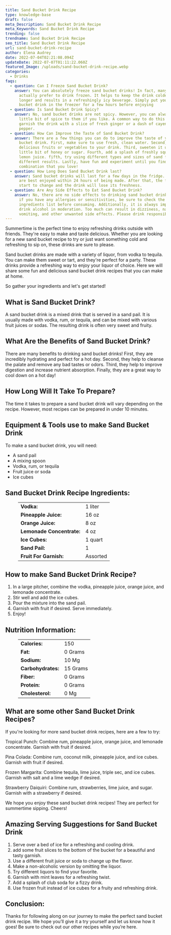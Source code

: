 ```yaml
---
title: Sand Bucket Drink Recipe
type: knowledge-base
draft: false
meta_Description: Sand Bucket Drink Recipe
meta_Keywords: Sand Bucket Drink Recipe
trending: false
trendname: Sand Bucket Drink Recipe
seo_title: Sand Bucket Drink Recipe
url: sand-bucket-drink-recipe
author: Elena Audrey
date: 2022-07-04T02:21:08.094Z
updateDate: 2022-07-07T01:11:22.060Z
featured_Image: /uploads/sand-bucket-drink-recipe.webp
categories:
  - Drinks
faqs:
  - question: Can I Freeze Sand Bucket Drink?
    answer: You can absolutely freeze sand bucket drinks! In fact, many people
      actually prefer to drink frozen. It helps to keep the drink colder for
      longer and results in a refreshingly icy beverage. Simply put your sand
      bucket drink in the freezer for a few hours before enjoying
  - question: Is Sand Bucket Drink Spicy?
    answer: No, sand bucket drinks are not spicy. However, you can always add a
      little bit of spice to them if you like. A common way to do this is to
      garnish the drink with a slice of fresh ginger or a dash of cayenne
      pepper.
  - question: How Can Improve the Taste of Sand Bucket Drink?
    answer: There are a few things you can do to improve the taste of your sand
      bucket drink. First, make sure to use fresh, clean water. Second, add some
      delicious fruits or vegetables to your drink. Third, sweeten it up with a
      little bit of honey or sugar. Fourth, add a splash of freshly squeezed
      lemon juice. fifth, try using different types and sizes of sand for
      different results. Lastly, have fun and experiment until you find a
      combination that you love!
  - question: How Long Does Sand Bucket Drink last?
    answer: Sand bucket drinks will last for a few days in the fridge. However, they
      are best enjoyed within 24 hours of being made. After that, the flavors
      start to change and the drink will lose its freshness.
  - question: Are Any Side Effects to Eat Sand Bucket Drink?
    answer: No, there are no side effects to drinking sand bucket drinks. However,
      if you have any allergies or sensitivities, be sure to check the
      ingredients list before consuming. Additionally, it is always important to
      drink alcohol in moderation. Too much can result in dizziness, nausea,
      vomiting, and other unwanted side effects. Please drink responsibly!
---
```

Summertime is the perfect time to enjoy refreshing drinks outside with friends. They're easy to make and taste delicious. Whether you are looking for a new sand bucket recipe to try or just want something cold and refreshing to sip on, these drinks are sure to please.

Sand bucket drinks are made with a variety of liquor, from vodka to tequila. You can make them sweet or tart, and they're perfect for a party. These drinks provide a refreshing way to enjoy your liquor of choice. Here we will share some fun and delicious sand bucket drink recipes that you can make at home.

So gather your ingredients and let's get started! 

## What is Sand Bucket Drink?

A sand bucket drink is a mixed drink that is served in a sand pail. It is usually made with vodka, rum, or tequila, and can be mixed with various fruit juices or sodas. The resulting drink is often very sweet and fruity.

## **What Are the Benefits of Sand Bucket Drink?**

There are many benefits to drinking sand bucket drinks! First, they are incredibly hydrating and perfect for a hot day. Second, they help to cleanse the palate and remove any bad tastes or odors. Third, they help to improve digestion and increase nutrient absorption. Finally, they are a great way to cool down on a hot day!

## **How Long Will It Take To Prepare?**

The time it takes to prepare a sand bucket drink will vary depending on the recipe. However, most recipes can be prepared in under 10 minutes.

## **Equipment & Tools use to make Sand Bucket Drink**

To make a sand bucket drink, you will need:

* A sand pail
* A mixing spoon
* Vodka, rum, or tequila
* Fruit juice or soda
* Ice cubes

## **Sand Bucket Drink Recipe Ingredients:**

<figure class="wp-block-table is-style-stripes">
  <table>
    <tbody>
      <tr>
        <td>
          <strong>Vodka:</strong>
        </td>
        <td>1 liter</td>
      </tr>
      <tr>
        <td>
          <strong>Pineapple Juice:</strong>
        </td>
        <td>16 oz</td>
      </tr>
      <tr>
        <td>
          <strong>Orange Juice:</strong>
        </td>
        <td>8 oz</td>
      </tr>
      <tr>
        <td>
          <strong>Lemonade Concentrate:</strong>
        </td>
        <td>4 oz</td>
     </tr>
      <tr>
        <td>
          <strong>Ice Cubes:</strong>
        </td>
        <td>1 quart</td>
      </tr>
<tr>
        <td>
          <strong>Sand Pail:</strong>
        </td>
        <td>1</td>
      </tr>
<tr>
        <td>
          <strong>Fruit For Garnish:</strong>
        </td>
        <td>Assorted</td>
      </tr>
    </tbody>

  </table>
</figure>

## **How to make Sand Bucket Drink Recipe?**

1. In a large pitcher, combine the vodka, pineapple juice, orange juice, and lemonade concentrate. 
2. Stir well and add the ice cubes. 
3. Pour the mixture into the sand pail. 
4. Garnish with fruit if desired. Serve immediately.
5. Enjoy!

## **Nutrition Information:**

<figure class="wp-block-table is-style-stripes">
  <table>
    <tbody>
      <tr>
        <td>
          <strong>Calories:</strong>
        </td>
        <td>150</td>
      </tr>
      <tr>
        <td>
          <strong>Fat:</strong>
        </td>
        <td>0 Grams</td>
      </tr>
      <tr>
        <td>
          <strong>Sodium:</strong>
        </td>
        <td>10 Mg</td>
      </tr>
      <tr>
        <td>
          <strong>Carbohydrates:</strong>
        </td>
        <td>15 Grams</td>
     </tr>
      <tr>
        <td>
          <strong>Fiber:</strong>
        </td>
        <td>0 Grams</td>
      </tr>
<tr>
        <td>
          <strong>Protein:</strong>
        </td>
        <td>0 Grams</td>
      </tr>
<tr>
        <td>
          <strong>Cholesterol:</strong>
        </td>
        <td>0 Mg</td>
      </tr>
    </tbody>

  </table>
</figure>

## **What are some other Sand Bucket Drink Recipes?**

If you're looking for more sand bucket drink recipes, here are a few to try:

Tropical Punch: Combine rum, pineapple juice, orange juice, and lemonade concentrate. Garnish with fruit if desired.

Pina Colada: Combine rum, coconut milk, pineapple juice, and ice cubes. Garnish with fruit if desired.

Frozen Margarita: Combine tequila, lime juice, triple sec, and ice cubes. Garnish with salt and a lime wedge if desired.

Strawberry Daiquiri: Combine rum, strawberries, lime juice, and sugar. Garnish with a strawberry if desired.

We hope you enjoy these sand bucket drink recipes! They are perfect for summertime sipping. Cheers!

## **Amazing Serving Suggestions for Sand Bucket Drink**

1. Serve over a bed of ice for a refreshing and cooling drink.
2. add some fruit slices to the bottom of the bucket for a beautiful and tasty garnish.
3. Use a different fruit juice or soda to change up the flavor.
4. Make a non-alcoholic version by omitting the liquor.
5. Try different liquors to find your favorite.
6. Garnish with mint leaves for a refreshing twist.
7. Add a splash of club soda for a fizzy drink. 
8. Use frozen fruit instead of ice cubes for a fruity and refreshing drink.

## **Conclusion:** 

Thanks for following along on our journey to make the perfect sand bucket drink recipe. We hope you’ll give it a try yourself and let us know how it goes! Be sure to check out our other recipes while you’re here.